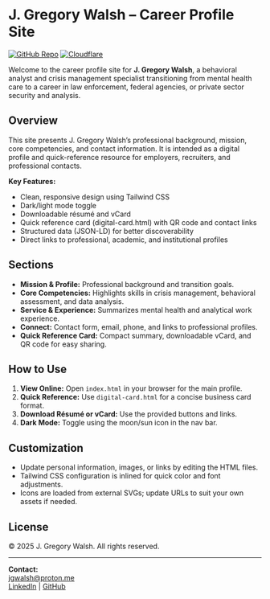# J. Gregory Walsh – Career Profile Site

[![GitHub Repo](https://img.shields.io/github/stars/jgwalsh02134/career-profile-site?style=social&label=Star)](https://github.com/jgwalsh02134/career-profile-site)
[![Cloudflare](https://img.shields.io/badge/CDN-Cloudflare-F38020?logo=cloudflare&logoColor=white)](https://www.cloudflare.com/)

Welcome to the career profile site for **J. Gregory Walsh**, a behavioral analyst and crisis management specialist transitioning from mental health care to a career in law enforcement, federal agencies, or private sector security and analysis.

## Overview

This site presents J. Gregory Walsh’s professional background, mission, core competencies, and contact information. It is intended as a digital profile and quick-reference resource for employers, recruiters, and professional contacts.

**Key Features:**
- Clean, responsive design using Tailwind CSS
- Dark/light mode toggle
- Downloadable résumé and vCard
- Quick reference card (digital-card.html) with QR code and contact links
- Structured data (JSON-LD) for better discoverability
- Direct links to professional, academic, and institutional profiles

## Sections

- **Mission & Profile:** Professional background and transition goals.
- **Core Competencies:** Highlights skills in crisis management, behavioral assessment, and data analysis.
- **Service & Experience:** Summarizes mental health and analytical work experience.
- **Connect:** Contact form, email, phone, and links to professional profiles.
- **Quick Reference Card:** Compact summary, downloadable vCard, and QR code for easy sharing.

## How to Use

1. **View Online:** Open `index.html` in your browser for the main profile.  
2. **Quick Reference:** Use `digital-card.html` for a concise business card format.
3. **Download Résumé or vCard:** Use the provided buttons and links.
4. **Dark Mode:** Toggle using the moon/sun icon in the nav bar.

## Customization

- Update personal information, images, or links by editing the HTML files.
- Tailwind CSS configuration is inlined for quick color and font adjustments.
- Icons are loaded from external SVGs; update URLs to suit your own assets if needed.

## License

© 2025 J. Gregory Walsh. All rights reserved.

---

**Contact:**  
[jgwalsh@proton.me](mailto:jgwalsh@proton.me)  
[LinkedIn](https://www.linkedin.com/in/jgregorywalsh) | [GitHub](https://github.com/jgwalsh02134)
